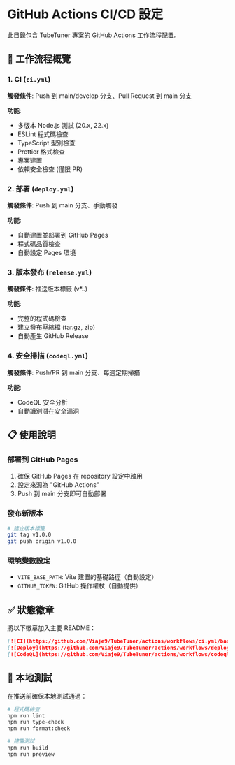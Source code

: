 # GitHub Actions CI/CD 設定

此目錄包含 TubeTuner 專案的 GitHub Actions 工作流程配置。

## 🔄 工作流程概覽

### 1. CI (`ci.yml`)
**觸發條件**: Push 到 main/develop 分支、Pull Request 到 main 分支

**功能**:
- 多版本 Node.js 測試 (20.x, 22.x)
- ESLint 程式碼檢查
- TypeScript 型別檢查
- Prettier 格式檢查
- 專案建置
- 依賴安全檢查 (僅限 PR)

### 2. 部署 (`deploy.yml`)
**觸發條件**: Push 到 main 分支、手動觸發

**功能**:
- 自動建置並部署到 GitHub Pages
- 程式碼品質檢查
- 自動設定 Pages 環境

### 3. 版本發布 (`release.yml`)
**觸發條件**: 推送版本標籤 (v*.*.*)

**功能**:
- 完整的程式碼檢查
- 建立發布壓縮檔 (tar.gz, zip)
- 自動產生 GitHub Release

### 4. 安全掃描 (`codeql.yml`)
**觸發條件**: Push/PR 到 main 分支、每週定期掃描

**功能**:
- CodeQL 安全分析
- 自動識別潛在安全漏洞

## 📋 使用說明

### 部署到 GitHub Pages
1. 確保 GitHub Pages 在 repository 設定中啟用
2. 設定來源為 "GitHub Actions"
3. Push 到 main 分支即可自動部署

### 發布新版本
```bash
# 建立版本標籤
git tag v1.0.0
git push origin v1.0.0
```

### 環境變數設定
- `VITE_BASE_PATH`: Vite 建置的基礎路徑（自動設定）
- `GITHUB_TOKEN`: GitHub 操作權杖（自動提供）

## ✅ 狀態徽章

將以下徽章加入主要 README：

```markdown
[![CI](https://github.com/Viaje9/TubeTuner/actions/workflows/ci.yml/badge.svg)](https://github.com/Viaje9/TubeTuner/actions/workflows/ci.yml)
[![Deploy](https://github.com/Viaje9/TubeTuner/actions/workflows/deploy.yml/badge.svg)](https://github.com/Viaje9/TubeTuner/actions/workflows/deploy.yml)
[![CodeQL](https://github.com/Viaje9/TubeTuner/actions/workflows/codeql.yml/badge.svg)](https://github.com/Viaje9/TubeTuner/actions/workflows/codeql.yml)
```

## 🔧 本地測試

在推送前確保本地測試通過：

```bash
# 程式碼檢查
npm run lint
npm run type-check
npm run format:check

# 建置測試
npm run build
npm run preview
```